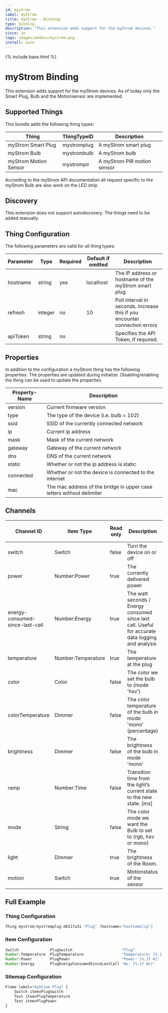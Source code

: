 ```yaml
---
id: mystrom
label: myStrom
title: myStrom - Bindings
type: binding
description: "This extension adds support for the myStrom devices."
since: 3x
logo: images/addons/mystrom.png
install: auto
---
```


<!-- Attention authors: Do not edit directly. Please add your changes to the appropriate source repository -->

{% include base.html %}

<AddonLogo />

# myStrom Binding

This extension adds support for the myStrom devices.
As of today only the Smart Plug, Bulb and the Motionsensor are implemented.

## Supported Things

This bundle adds the following thing types:

| Thing                 | ThingTypeID | Description                                        |
| ----------------------| ----------- | -------------------------------------------------- |
| myStrom Smart Plug    | mystromplug | A myStrom smart plug                               |
| myStrom Bulb          | mystrombulb | A myStrom bulb                                     |
| myStrom Motion Sensor | mystrompir  | A myStrom PIR motion sensor                        |

According to the myStrom API documentation all request specific to the myStrom Bulb are also work on the LED strip.

## Discovery

This extension does not support autodiscovery. The things need to be added manually.

## Thing Configuration

The following parameters are valid for all thing types:

| Parameter | Type    | Required | Default if omitted | Description                                                                |
| --------- | ------- | -------- | ------------------ | -------------------------------------------------------------------------- |
| hostname  | string  | yes      | localhost          | The IP address or hostname of the myStrom smart plug                       |
| refresh   | integer | no       | 10                 | Poll interval in seconds. Increase this if you encounter connection errors |
| apiToken  | string  | no       |                    | Specifies the API Token, if required.                                      |

## Properties

In addition to the configuration a myStrom thing has the following properties.
The properties are updated during initialize.
Disabling/enabling the thing can be used to update the properties.

| Property-Name | Description                                                           |
| ------------- | --------------------------------------------------------------------- |
| version       | Current firmware version                                              |
| type          | The type of the device (i.e. bulb = 102)                              |
| ssid          | SSID of the currently connected network                               |
| ip            | Current ip address                                                    |
| mask          | Mask of the current network                                           |
| gateway       | Gateway of the current network                                        |
| dns           | DNS of the current network                                            |
| static        | Whether or not the ip address is static                               |
| connected     | Whether or not the device is connected to the internet                |
| mac           | The mac address of the bridge in upper case letters without delimiter |

## Channels

| Channel ID                      | Item Type          | Read only | Description                                                                                       | Thing types supporting this channel |
|---------------------------------|--------------------|-----------|---------------------------------------------------------------------------------------------------|------------------------------------|
| switch                          | Switch             | false     | Turn the device on or off                                                                         | mystromplug, mystrombulb           |
| power                           | Number:Power       | true      | The currently delivered power                                                                     | mystromplug, mystrombulb           |
| energy-consumed-since-last-call | Number:Energy      | true      | The watt seconds / Energy consumed since last call. Useful for accurate data logging and analysis | mystromplug                        |
| temperature                     | Number:Temperature | true      | The temperature at the plug                                                                       | mystromplug, mystrompir            |
| color                           | Color              | false     | The color we set the bulb to (mode 'hsv')                                                         | mystrombulb                        |
| colorTemperature                | Dimmer             | false     | The color temperature of the bulb in mode 'mono' (percentage)                                     | mystrombulb                        |
| brightness                      | Dimmer             | false     | The brightness of the bulb in mode 'mono'                                                         | mystrombulb                        |
| ramp                            | Number:Time        | false     | Transition time from the light’s current state to the new state. [ms]                             | mystrombulb                        |
| mode                            | String             | false     | The color mode we want the Bulb to set to (rgb, hsv or mono)                                      | mystrombulb                        |
| light                           | Dimmer             | true      | The brightness of the Room.                                                                       | mystrompir                         |
| motion                          | Switch             | true      | Motionstatus of the sensor                                                                        | mystrompir                         |

## Full Example

### Thing Configuration

```java
Thing mystrom:mystromplug:d6217a31 "Plug" [hostname="hostname|ip"]
```

### Item Configuration

```java
Switch              PlugSwitch                      "Plug"                      {channel="mystrom:mystromplug:d6217a31:switch"}
Number:Temperature  PlugTemperature                 "Temperature: [%.1f °C]"    {channel="mystrom:mystromplug:d6217a31:temperature"}
Number:Power        PlugPower                       "Power: [%.1f W]"           {channel="mystrom:mystromplug:d6217a31:power"}
Number:Energy       PlugEnergyConsumedSinceLastCall "Ws: [%.1f Ws]"             {channel="mystrom:mystromplug:d6217a31:energy-consumed-since-last-call"}
```


### Sitemap Configuration

```perl
Frame label="myStrom Plug" {
    Switch item=PlugSwitch
    Text item=PlugTemperature
    Text item=PlugPower
}
```

